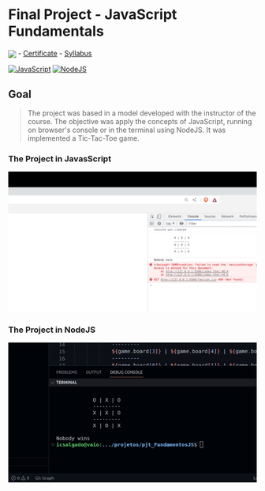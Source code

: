 # Final Project - JavaScript Fundamentals

<img src="https://www.treinaweb.com.br/assets/images/favicon-32x32.png" align="center"> - <a href="https://www.treinaweb.com.br/certificado/WUV9Z1YPZ9ZU" target="_blank">Certificate</a> -
<a href="https://www.treinaweb.com.br/curso/javascript-fundamentos/ementa/javascript-fundamentos.pdf" target="_blank">Syllabus</a>

<p align="left">

<a href="https://developer.mozilla.org/en-US/docs/Web/JavaScript" target="_blank" rel="noreferrer"><img src="https://raw.githubusercontent.com/danielcranney/readme-generator/main/public/icons/skills/javascript-colored.svg" width="36" height="36" alt="JavaScript" /></a>
<a href="https://nodejs.org/en/" target="_blank" rel="noreferrer"><img src="https://raw.githubusercontent.com/danielcranney/readme-generator/main/public/icons/skills/nodejs-colored.svg" width="36" height="36" alt="NodeJS" /></a>
</p>

## Goal

> The project was based in a model developed with the instructor of the course. The objective was apply the concepts of JavaScript, running on browser's console or in the terminal using NodeJS. It was implemented a Tic-Tac-Toe game.

### The Project in JavasScript

![](./labJS1.gif)

### The Project in NodeJS

![](./labNode1.gif)

